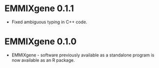 # EMMIXgene 0.1.1

* Fixed ambiguous typing in C++ code.

# EMMIXgene 0.1.0

* EMMIXgene - software previously available as a standalone program
is now available as an R package.





